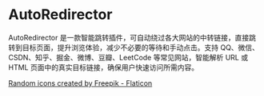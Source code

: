 # AutoRedirector
AutoRedirector 是一款智能跳转插件，可自动绕过各大网站的中转链接，直接跳转到目标页面，提升浏览体验，减少不必要的等待和手动点击。支持 QQ、微信、CSDN、知乎、掘金、微博、豆瓣、LeetCode 等常见网站，智能解析 URL 或 HTML 页面中的真实目标链接，确保用户快速访问所需内容。



<a href="https://www.flaticon.com/free-icon/shuffle_1000607?term=redirect&related_id=1000607" title="random icons">Random icons created by Freepik - Flaticon</a>
